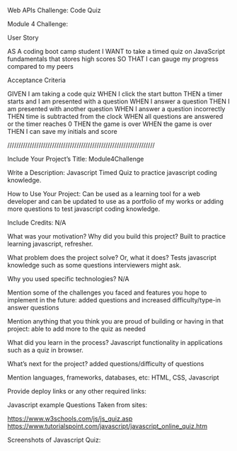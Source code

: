 Web APIs Challenge: Code Quiz

Module 4 Challenge:

User Story

AS A coding boot camp student
I WANT to take a timed quiz on JavaScript fundamentals that stores high scores
SO THAT I can gauge my progress compared to my peers

Acceptance Criteria

GIVEN I am taking a code quiz
WHEN I click the start button
THEN a timer starts and I am presented with a question
WHEN I answer a question
THEN I am presented with another question
WHEN I answer a question incorrectly
THEN time is subtracted from the clock
WHEN all questions are answered or the timer reaches 0
THEN the game is over
WHEN the game is over
THEN I can save my initials and score

//////////////////////////////////////////////////////////////////





Include Your Project’s Title: Module4Challenge

Write a Description: Javascript Timed Quiz to practice javascript coding knowledge.

How to Use Your Project: Can be used as a learning tool for a web developer and can be updated to use as a portfolio of my works or adding more questions to test javascript coding knowledge.

Include Credits: N/A

What was your motivation? Why did you build this project? Built to practice learning javascript, refresher.

What problem does the project solve? Or, what it does? Tests javascript knowledge such as some questions interviewers might ask.

Why you used specific technologies? N/A

Mention some of the challenges you faced and features you hope to implement in the future: added questions and increased difficulty/type-in answer questions

Mention anything that you think you are proud of building or having in that project: able to add more to the quiz as needed

What did you learn in the process? Javascript functionality in applications such as a quiz in browser.

What’s next for the project? added questions/difficulty of questions

Mention languages, frameworks, databases, etc: HTML, CSS, Javascript

Provide deploy links or any other required links:

Javascript example Questions Taken from sites:

https://www.w3schools.com/js/js_quiz.asp
https://www.tutorialspoint.com/javascript/javascript_online_quiz.htm

Screenshots of Javascript Quiz:
